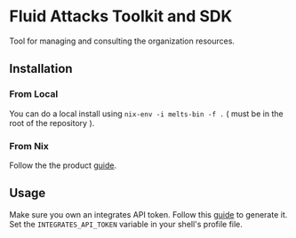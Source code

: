 # Fluid Attacks Toolkit and SDK

Tool for managing and consulting the organization resources.

## Installation

### From Local

You can do a local install using `nix-env -i melts-bin -f .` ( must be in the root of the repository ).

### From Nix

Follow the the product [guide](https://gitlab.com/fluidattacks/product).

## Usage

Make sure you own an integrates API token. Follow this [guide](https://community.fluidattacks.com/t/integrates-api-access/540/1) to generate it. Set the `INTEGRATES_API_TOKEN` variable in your shell's profile file.
